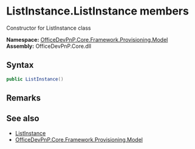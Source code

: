 # ListInstance.ListInstance members 
 Constructor for ListInstance class   

**Namespace:** [OfficeDevPnP.Core.Framework.Provisioning.Model](OfficeDevPnP.Core.Framework.Provisioning.Model.md)  
**Assembly:** OfficeDevPnP.Core.dll  
## Syntax
```C#
public ListInstance()
```
## Remarks
  
## See also
- [ListInstance](OfficeDevPnP.Core.Framework.Provisioning.Model.ListInstance.md)
- [OfficeDevPnP.Core.Framework.Provisioning.Model](OfficeDevPnP.Core.Framework.Provisioning.Model.md)
